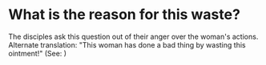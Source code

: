 
# What is the reason for this waste?
The disciples ask this question out of their anger over the woman's actions. Alternate translation: "This woman has done a bad thing by wasting this ointment!" (See: )